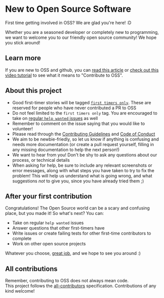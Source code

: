 # New to Open Source Software

First time getting involved in OSS? We are glad you're here! :D

Whether you are a seasoned developer or completely new to programming, we want to welcome you to our friendly open source community! We hope you stick around! 

## Learn more
If you are new to OSS and github, you can [read this article](https://opensource.guide/how-to-contribute/) or [check out this video tutorial](http://makeapullrequest.com/) to see what it means to "Contribute to OSS".

## About this project
- Good first-timer stories will be tagged [`first timers only`](https://github.com/cannawen/metric_units_reddit_bot/issues?utf8=%E2%9C%93&q=is%3Aissue%20is%3Aopen%20label%3A%22maintainer%20approved%22%20label%3A%22help%20wanted%22%20label%3A%22first%20timers%20only%22). These are reserved for people who have never contributed a PR to OSS
- Do not feel limited to the `first timers only` tag. You are encouraged to take on [regular `help wanted` issues](https://github.com/cannawen/metric_units_reddit_bot/issues?utf8=%E2%9C%93&q=is%3Aissue%20is%3Aopen%20label%3A%22maintainer%20approved%22%20label%3A%22help%20wanted%22%20) as well
- Remember to comment on the issue saying that you would like to volunteer!
- Please read through the [Contributing Guidelines](../.github/CONTRIBUTING.md) and [Code of Conduct](./CODE_OF_CONDUCT.md)
- We aim to be newbie-friedly, so let us know if anything is confusing and needs more documentation (or create a pull request yourself, filling in any missing documentation to help the next person!)
- We want to hear from you! Don't be shy to ask any questions about our process, or technical details
- When asking for help, be sure to include any relevant screenshots or error messages, along with what steps you have taken to try to fix the problem! This will help us understand what is going wrong, and what suggestions _not_ to give you, since you have already tried them ;)

## After your first contribution
Congratulations! The Open Source world can be a scary and confusing place, but you made it! So what's next? You can:  
- Take on regular `help wanted` issues
- Answer questions that other first-timers have
- Write issues or create failing tests for other first-time contributors to complete
- Work on other open source projects

Whatever you choose, [great job](https://i.imgur.com/0OGBsQR.jpg), and we hope to see you around :) 

## All contributions
Remember, contributing to OSS does not always mean code.  
This project follows the [all-contributors](https://github.com/kentcdodds/all-contributors) specification. Contributions of any kind welcome! 
